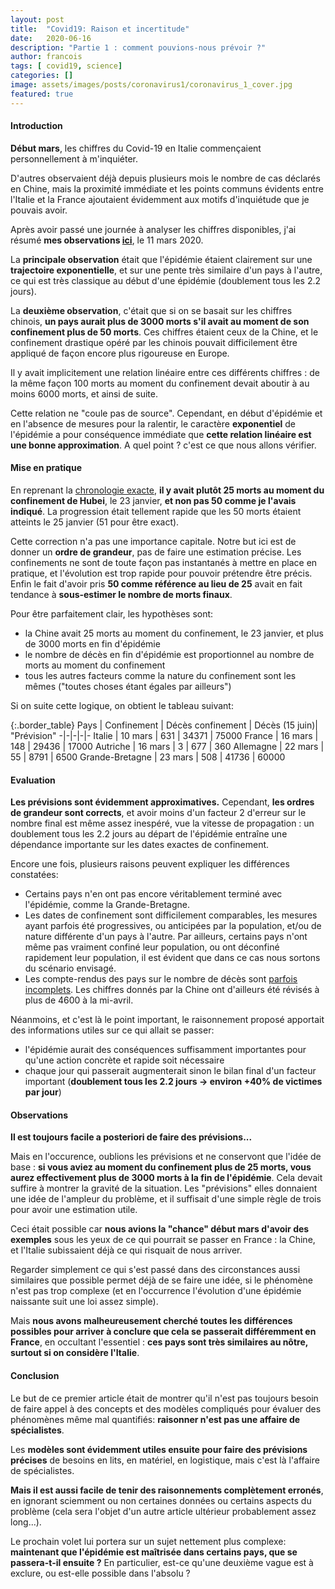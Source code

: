 ```yaml
---
layout:	post
title:	"Covid19: Raison et incertitude"
date:	2020-06-16
description: "Partie 1 : comment pouvions-nous prévoir ?"
author: francois
tags: [ covid19, science]
categories: []
image: assets/images/posts/coronavirus1/coronavirus_1_cover.jpg
featured: true
---
```


#### Introduction
**Début mars**, les chiffres du Covid-19 en Italie commençaient personnellement à m'inquiéter.

D'autres observaient déjà depuis plusieurs mois le nombre de cas déclarés en Chine, mais la proximité immédiate et les points communs évidents entre l'Italie et la France ajoutaient évidemment aux motifs d'inquiétude que je pouvais avoir.

Après avoir passé une journée à analyser les chiffres disponibles, j'ai résumé **mes observations [ici](/comment-arreter-le-coronavirus)**, le 11 mars 2020.

La **principale observation** était que l'épidémie étaient clairement sur une **trajectoire exponentielle**, et sur une pente très similaire d'un pays à l'autre, ce qui est très classique au début d'une épidémie (doublement tous les 2.2 jours).

La **deuxième observation**, c'était que si on se basait sur les chiffres chinois, **un pays aurait plus de 3000 morts s'il avait au moment de son confinement plus de 50 morts**. Ces chiffres étaient ceux de la Chine, et le confinement drastique opéré par les chinois pouvait difficilement être appliqué de façon encore plus rigoureuse en Europe.

Il y avait implicitement une relation linéaire entre ces différents chiffres : de la même façon 100 morts au moment du confinement devait aboutir à au moins 6000 morts, et ainsi de suite.

Cette relation ne "coule pas de source". Cependant, en début d'épidémie et en l'absence de mesures pour la ralentir, le caractère **exponentiel** de l'épidémie a pour conséquence immédiate que **cette relation linéaire est une bonne approximation**. A quel point ? c'est ce que nous allons vérifier.

#### Mise en pratique
En reprenant la [chronologie exacte](https://en.wikipedia.org/wiki/COVID-19_pandemic_in_mainland_China), **il y avait plutôt 25 morts au moment du confinement de Hubei**, le 23 janvier, **et non pas 50 comme je l'avais indiqué**. La progression était tellement rapide que les 50 morts étaient atteints le 25 janvier (51 pour être exact).
 
Cette correction n'a pas une importance capitale. Notre but ici est de donner un **ordre de grandeur**, pas de faire une estimation précise. Les confinements ne sont de toute façon pas instantanés à mettre en place en pratique, et l'évolution est trop rapide pour pouvoir prétendre être précis. Enfin le fait d'avoir pris **50 comme référence au lieu de 25** avait en fait tendance à **sous-estimer le nombre de morts finaux**.

Pour être parfaitement clair, les hypothèses sont:
 - la Chine avait 25 morts au moment du confinement, le 23 janvier, et plus de 3000 morts en fin d'épidémie
 - le nombre de décès en fin d'épidémie est proportionnel au nombre de morts au moment du confinement
 - tous les autres facteurs comme la nature du confinement sont les mêmes ("toutes choses étant égales par ailleurs")
 
Si on suite cette logique, on obtient le tableau suivant:

{:.border_table}
Pays | Confinement | Décès confinement | Décès (15 juin)| "Prévision"
-|-|-|-|-
Italie          | 10 mars | 631  | 34371 | 75000
France          | 16 mars | 148  | 29436 | 17000
Autriche        | 16 mars |  3   | 677   | 360
Allemagne       | 22 mars | 55   | 8791  | 6500
Grande-Bretagne | 23 mars | 508  | 41736 | 60000

#### Evaluation
**Les prévisions sont évidemment approximatives.**
Cependant, **les ordres de grandeur sont corrects**, et avoir moins d'un facteur 2 d'erreur sur le nombre final est même assez inespéré, vue la vitesse de propagation : un doublement tous les 2.2 jours au départ de l'épidémie entraîne une dépendance importante sur les dates exactes de confinement.

Encore une fois, plusieurs raisons peuvent expliquer les différences constatées:
- Certains pays n'en ont pas encore véritablement terminé avec l'épidémie, comme la Grande-Bretagne.
- Les dates de confinement sont difficilement comparables, les mesures ayant parfois été progressives, ou anticipées par la population, et/ou de nature différente d'un pays à l'autre. Par ailleurs, certains pays n'ont même pas vraiment confiné leur population, ou ont déconfiné rapidement leur population, il est évident que dans ce cas nous sortons du scénario envisagé.  
- Les compte-rendus des pays sur le nombre de décès sont [parfois incomplets](https://twitter.com/jburnmurdoch/status/1270735561247133696?s=20). Les chiffres donnés par la Chine ont d'ailleurs été révisés à plus de 4600 à la mi-avril. 
 
Néanmoins, et c'est là le point important, le raisonnement proposé apportait des informations utiles sur ce qui allait se passer:
- l'épidémie aurait des conséquences suffisamment importantes pour qu'une action concrète et rapide soit nécessaire
- chaque jour qui passerait augmenterait sinon le bilan final d'un facteur important (**doublement tous les 2.2 jours -> environ +40% de victimes par jour**)


#### Observations
**Il est toujours facile a posteriori de faire des prévisions...** 

Mais en l'occurence, oublions les prévisions et ne conservont que l'idée de base : **si vous aviez au moment du confinement plus de 25 morts, vous aurez effectivement plus de 3000 morts à la fin de l'épidémie**. Cela devait suffire à montrer la gravité de la situation. Les "prévisions" elles donnaient une idée de l'ampleur du problème, et il suffisait d'une simple règle de trois pour avoir une estimation utile. 

Ceci était possible car **nous avions la "chance" début mars d'avoir des exemples** sous les yeux de ce qui pourrait se passer en France : la Chine, et l'Italie subissaient déjà ce qui risquait de nous arriver.

Regarder simplement ce qui s'est passé dans des circonstances aussi similaires que possible permet déjà de se faire une idée, si le phénomène n'est pas trop complexe (et en l'occurrence l'évolution d'une épidémie naissante suit une loi assez simple).

Mais **nous avons malheureusement cherché toutes les différences possibles pour arriver à conclure que cela se passerait différemment en France**, en occultant l'essentiel : **ces pays sont très similaires au nôtre, surtout si on considère l'Italie**.


####  Conclusion
Le but de ce premier article était de montrer qu'il n'est pas toujours besoin de faire appel à des concepts et des modèles compliqués pour évaluer des phénomènes même mal quantifiés: **raisonner n'est pas une affaire de spécialistes**.

Les **modèles sont évidemment utiles ensuite pour faire des prévisions précises** de besoins en lits, en matériel, en logistique, mais c'est là l'affaire de spécialistes.

**Mais il est aussi facile de tenir des raisonnements complètement erronés**, en ignorant sciemment ou non certaines données ou certains aspects du problème (cela sera l'objet d'un autre article ultérieur probablement assez long...).

Le prochain volet lui portera sur un sujet nettement plus complexe: **maintenant que l'épidémie est maîtrisée dans certains pays, que se passera-t-il ensuite ?** En particulier, est-ce qu'une deuxième vague est à exclure, ou est-elle possible dans l'absolu ?

 